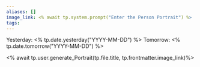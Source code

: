 ```yaml
---
aliases: []
image_link: <% await tp.system.prompt("Enter the Person Portrait") %>
tags: 
---
```

Yesterday: <% tp.date.yesterday("YYYY-MM-DD") %> 
Tomorrow: <% tp.date.tomorrow("YYYY-MM-DD") %>


<% await tp.user.generate_Portrait(tp.file.title, tp.frontmatter.image_link)%>